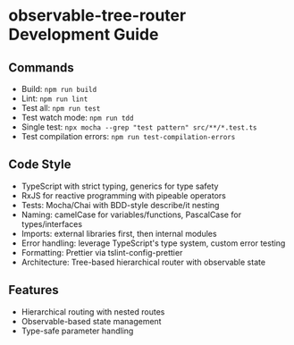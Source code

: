 # observable-tree-router Development Guide

## Commands
- Build: `npm run build`
- Lint: `npm run lint`
- Test all: `npm run test`
- Test watch mode: `npm run tdd`
- Single test: `npx mocha --grep "test pattern" src/**/*.test.ts`
- Test compilation errors: `npm run test-compilation-errors`

## Code Style
- TypeScript with strict typing, generics for type safety
- RxJS for reactive programming with pipeable operators
- Tests: Mocha/Chai with BDD-style describe/it nesting
- Naming: camelCase for variables/functions, PascalCase for types/interfaces
- Imports: external libraries first, then internal modules
- Error handling: leverage TypeScript's type system, custom error testing
- Formatting: Prettier via tslint-config-prettier
- Architecture: Tree-based hierarchical router with observable state

## Features
- Hierarchical routing with nested routes
- Observable-based state management
- Type-safe parameter handling